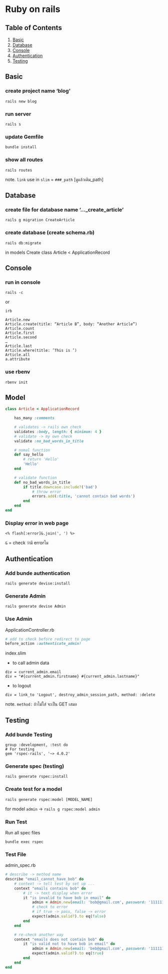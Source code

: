 # Ruby on rails

## Table of Contents

1. [Basic](#basic)
2. [Database](#database)
3. [Console](#console)
4. [Authentication](#authentication)
5. [Testing](#testing)

## Basic

### create project name ‘blog’

    rails new blog

### run server

    rails s

### update Gemfile

    bundle install

### show all routes

    rails routes

note. `link` use in `slim` = `###_path` [ดูแล้วเติม_path]

## Database

### create file for database name ‘…\_create_article’

    rails g migration CreateArticle

### create database (create schema.rb)

    rails db:migrate

in models
Create class Article < ApplicationRecord

## Console

### run in console

    rails -c

or

    irb

```irb
Article.new
Article.create(title: “Article B”, body: “Another Article”)
Article.count
Article.first
Article.second
…
Article.last
Article.where(title: ’This is ’)
Article.all
a.attribute
```

### use rbenv

    rbenv init

## Model

```ruby
class Article < ApplicationRecord

    has_many :comments

    # validates -> rails own check
    validates :body, length: { minimum: 4 }
    # validate -> my own check
    validate :no_bad_words_in_title

    # nomal function
    def say_hello
        # return 'Hello'
        'Hello'
    end

    # validate function
    def no_bad_words_in_title
        if title.downcase.include?('bad')
            # throw error
            errors.add(:title, 'cannot contain bad words')
        end
    end
end
```

### Display error in web page

```slim
<% flash[:error]&.join(', ') %>
```

`&` = check ว่ามี errorไม

## Authentication

### Add bunde authentication

    rails generate devise:install

### Generate Admin

    rails generate devise Admin

### Use Admin

ApplicationController.rb

```ruby
# add to check before redirect to page
before_action :authenticate_admin!
```

index.slim

- to call admin data

```slim
div = current_admin.email
div = "#{current_admin.firstname} #{current_admin.lastname}"
```

- to logout

```slim
div = link_to 'Logout', destroy_admin_session_path, method: :delete
```

note. `method:` ถ้าไม่ใส่ จะเป็น GET เสมอ

## Testing

### Add bunde Testing

    group :development, :test do
    # For testing
    gem 'rspec-rails', '~> 4.0.2'

### Generate spec (testing)

    rails generate rspec:install

### Create test for a model

    rails generate rspec:model [MODEL_NAME]

for model `admin` -> `rails g rspec:model admin`

### Run Test

Run all spec files

    bundle exec rspec

### Test File

admin_spec.rb

```ruby
# describe -> method name
describe "email_cannot_have_bob" do
    # context -> tell test by set up ...
    context "emails contains bob" do
        # it -> text display when error
        it "is invalid to have bob in email" do
            admin = Admin.new(email: 'bob@gmail.com', password: '111111')
            # check to error
            # if true -> pass, false -> error
            expect(admin.valid?).to eq(false)
        end
    end

    # re-check another way
    context "emails does not contain bob" do
        it "is valid not to have bob in email" do
            admin = Admin.new(email: 'beb@gmail.com', password: '111111')
            expect(admin.valid?).to eq(true)
        end
    end
end

```

